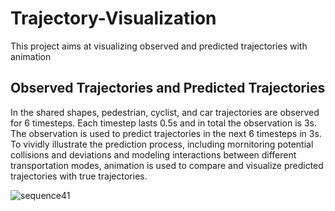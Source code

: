 # Trajectory-Visualization
This project aims at visualizing observed and predicted trajectories with animation

## Observed Trajectories and Predicted Trajectories
In the shared shapes, pedestrian, cyclist, and car trajectories are observed for 6 timesteps. Each timestep lasts 0.5s and in total the observation is 3s. The observation is used to predict trajectories in the next 6 timesteps in 3s. To vividly illustrate the prediction process, including mornitoring potential collisions and deviations and modeling interactions between different transportation modes, animation is used to compare and visualize predicted trajectories with true trajectories. 


![sequence41](https://user-images.githubusercontent.com/17293837/30251841-1a13195e-9668-11e7-90c3-23135c073832.png)
